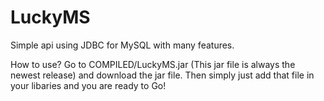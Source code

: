 # LuckyMS
Simple api using JDBC for MySQL with many features.

How to use? Go to COMPILED/LuckyMS.jar (This jar file is always the newest release) and download the jar file. Then simply just add that file in your libaries and you are ready to Go!

